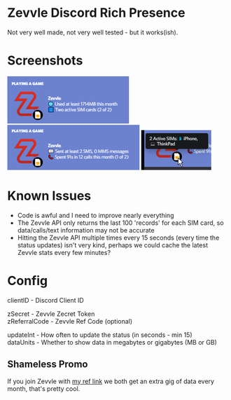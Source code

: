# Zevvle Discord Rich Presence
Not very well made, not very well tested - but it works(ish).

# Screenshots

![](assets/readme/data_frame.png)
![](assets/readme/callstexts_frame.png)
![](assets/readme/sim_hover.png)

# Known Issues
- Code is awful and I need to improve nearly everything
- The Zevvle API only returns the last 100 'records' for each SIM card, so data/calls/text information may not be accurate
- Hitting the Zevvle API multiple times every 15 seconds (every time the status updates) isn't very kind, perhaps we could cache the latest Zevvle stats every few minutes?

# Config
clientID - Discord Client ID

zSecret - Zevvle Zecret Token  
zReferralCode - Zevvle Ref Code (optional)

updateInt - How often to update the status (in seconds - min 15)  
dataUnits - Whether to show data in megabytes or gigabytes (MB or GB)

## Shameless Promo
If you join Zevvle with [my ref link](https://join.zevvle.com/OLMFN5) we both get an extra gig of data every month, that's pretty cool.